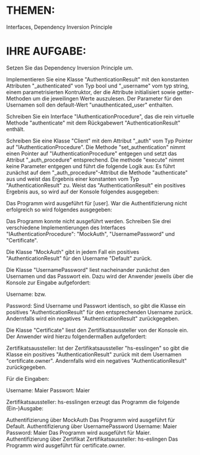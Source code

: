 # THEMEN:
Interfaces, Dependency Inversion Principle

# IHRE AUFGABE:
Setzen Sie das Dependency Inversion Principle um.

Implementieren Sie eine Klasse "AuthenticationResult" mit den konstanten Attributen "_authenticated" von Typ bool und "_username" vom typ string, einem parametrisierten Kontruktor, der die Attribute initialisiert sowie getter-Methoden um die jeweilingen Werte auszulesen. Der Parameter für den Usernamen soll den default-Wert "unauthenticated_user" enthalten.

Schreiben Sie ein Interface "IAuthenticationProcedure", das die rein virtuelle Methode "authenticate" mit dem Rückgabewert "AuthenticationResult" enthält.

Schreiben Sie eine Klasse "Client" mit dem Attribut "_auth" vom Typ Pointer auf "IAuthenticationProcedure". Die Methode "set_authentication" nimmt einen Pointer auf "IAuthenticationProcedure" entgegen und setzt das Attribut "_auth_procedure" entsprechend. Die methode "execute" nimmt keine Parameter entgegen und führt die folgende Logik aus: Es führt zunächst auf dem "_auth_procedure"-Attribut die Methode "authenticate" aus und weist das Ergebnis einer konstanten vom Typ "AuthenticationResult" zu. Weist das "AuthenticationResult" ein positives Ergebnis aus, so wird auf der Konsole folgendes ausgegeben:

Das Programm wird ausgeführt für [user].
War die Authentifizierung nicht erfolgreich so wird folgendes ausgegeben:

Das Programm konnte nicht ausgeführt werden.
Schreiben Sie drei verschiedene Implementierungen des Interfaces "IAuthenticationProcedure": "MockAuth", "UsernamePassword" und "Certificate".

Die Klasse "MockAuth" gibt in jedem Fall ein positives "AuthenticationResult" für den Username "Default" zurück.

Die Klasse "UsernamePassword" liest nacheinander zunächst den Usernamen und das Passwort ein. Dazu wird der Anwender jeweils über die Konsole zur Eingabe aufgefordert:

Username:
bzw.

Password:
Sind Username und Passwort identisch, so gibt die Klasse ein positives "AuthenticationResult" für den entsprechenden Username zurück. Andernfalls wird ein negatives "AuthenticationResult" zurückgegeben.

Die Klasse "Certificate" liest den Zertifikatsaussteller von der Konsole ein. Der Anwender wird hierzu folgendermaßen aufgefordert:

Zertifikatsaussteller:
Ist der Zertifikatsaussteller "hs-esslingen" so gibt die Klasse ein positives "AuthenticationResult" zurück mit dem Usernamen "certificate.owner". Andernfalls wird ein negatives "AuthenticationResult" zurückgegeben.

Für die Eingaben:

Username:
Maier
Passwort:
Maier

Zertifikatsaussteller:
hs-esslingen
erzeugt das Programm die folgende (Ein-)Ausgabe:

Authentifizierung über MockAuth
Das Programm wird ausgeführt für Default.
Authentifizierung über UsernamePassword
Username:
Maier
Password:
Maier
Das Programm wird ausgeführt für Maier.
Authentifizierung über Zertifikat
Zertifikatsaussteller:
hs-eslingen
Das Programm wird ausgeführt für certificate.owner.
